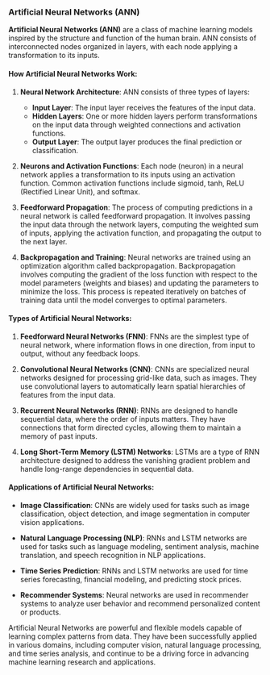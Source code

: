 ### Artificial Neural Networks (ANN)

**Artificial Neural Networks (ANN)** are a class of machine learning models inspired by the structure and function of the human brain. ANN consists of interconnected nodes organized in layers, with each node applying a transformation to its inputs.

#### How Artificial Neural Networks Work:

1. **Neural Network Architecture**:
   ANN consists of three types of layers:
   - **Input Layer**: The input layer receives the features of the input data.
   - **Hidden Layers**: One or more hidden layers perform transformations on the input data through weighted connections and activation functions.
   - **Output Layer**: The output layer produces the final prediction or classification.

2. **Neurons and Activation Functions**:
   Each node (neuron) in a neural network applies a transformation to its inputs using an activation function. Common activation functions include sigmoid, tanh, ReLU (Rectified Linear Unit), and softmax.

3. **Feedforward Propagation**:
   The process of computing predictions in a neural network is called feedforward propagation. It involves passing the input data through the network layers, computing the weighted sum of inputs, applying the activation function, and propagating the output to the next layer.

4. **Backpropagation and Training**:
   Neural networks are trained using an optimization algorithm called backpropagation. Backpropagation involves computing the gradient of the loss function with respect to the model parameters (weights and biases) and updating the parameters to minimize the loss. This process is repeated iteratively on batches of training data until the model converges to optimal parameters.

#### Types of Artificial Neural Networks:

1. **Feedforward Neural Networks (FNN)**:
   FNNs are the simplest type of neural network, where information flows in one direction, from input to output, without any feedback loops.

2. **Convolutional Neural Networks (CNN)**:
   CNNs are specialized neural networks designed for processing grid-like data, such as images. They use convolutional layers to automatically learn spatial hierarchies of features from the input data.

3. **Recurrent Neural Networks (RNN)**:
   RNNs are designed to handle sequential data, where the order of inputs matters. They have connections that form directed cycles, allowing them to maintain a memory of past inputs.

4. **Long Short-Term Memory (LSTM) Networks**:
   LSTMs are a type of RNN architecture designed to address the vanishing gradient problem and handle long-range dependencies in sequential data.

#### Applications of Artificial Neural Networks:

- **Image Classification**: CNNs are widely used for tasks such as image classification, object detection, and image segmentation in computer vision applications.
  
- **Natural Language Processing (NLP)**: RNNs and LSTM networks are used for tasks such as language modeling, sentiment analysis, machine translation, and speech recognition in NLP applications.

- **Time Series Prediction**: RNNs and LSTM networks are used for time series forecasting, financial modeling, and predicting stock prices.

- **Recommender Systems**: Neural networks are used in recommender systems to analyze user behavior and recommend personalized content or products.

Artificial Neural Networks are powerful and flexible models capable of learning complex patterns from data. They have been successfully applied in various domains, including computer vision, natural language processing, and time series analysis, and continue to be a driving force in advancing machine learning research and applications.
